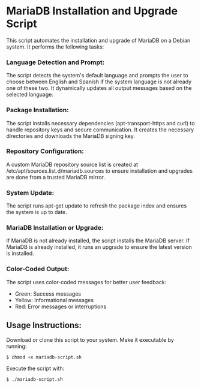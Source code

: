 # MariaDB Installation and Upgrade Script

This script automates the installation and upgrade of MariaDB on a Debian system. It performs the following tasks:

### Language Detection and Prompt:
  The script detects the system's default language and prompts the user to choose between English and Spanish if the system language is not already one of these two.
  It dynamically updates all output messages based on the selected language.

### Package Installation:
  The script installs necessary dependencies (apt-transport-https and curl) to handle repository keys and secure communication.
  It creates the necessary directories and downloads the MariaDB signing key.

### Repository Configuration:
  A custom MariaDB repository source list is created at /etc/apt/sources.list.d/mariadb.sources to ensure installation and upgrades are done from a trusted MariaDB mirror.

### System Update:
  The script runs apt-get update to refresh the package index and ensures the system is up to date.

### MariaDB Installation or Upgrade:
  If MariaDB is not already installed, the script installs the MariaDB server.
  If MariaDB is already installed, it runs an upgrade to ensure the latest version is installed.

### Color-Coded Output:
  The script uses color-coded messages for better user feedback:
  - Green: Success messages
  - Yellow: Informational messages
  - Red: Error messages or interruptions

## Usage Instructions:

Download or clone this script to your system.
Make it executable by running:

```console
$ chmod +x mariadb-script.sh
```

Execute the script with:

```console
$ ./mariadb-script.sh
```
